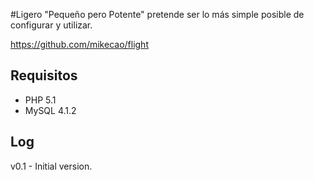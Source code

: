 #Ligero
"Pequeño pero Potente" pretende ser lo más simple posible de configurar y utilizar.

https://github.com/mikecao/flight

## Requisitos
* PHP 5.1 
* MySQL 4.1.2 

## Log

v0.1 - Initial version.


